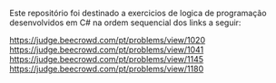 Este repositório foi destinado a exercicios de logica de programação desenvolvidos em C# na ordem sequencial dos links a seguir:


https://judge.beecrowd.com/pt/problems/view/1020
https://judge.beecrowd.com/pt/problems/view/1041
https://judge.beecrowd.com/pt/problems/view/1145
https://judge.beecrowd.com/pt/problems/view/1180 
